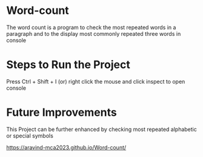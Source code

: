 # Word-count

The word count is a program to check the most repeated words in a paragraph and to the display most commonly repeated three words in console

# Steps to Run the Project
Press Ctrl + Shift + I (or) right click the mouse and click inspect to open console

# Future Improvements
This Project can be further enhanced by checking most repeated alphabetic or special symbols

https://aravind-mca2023.github.io/Word-count/
